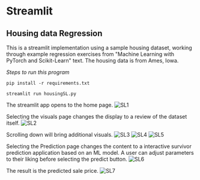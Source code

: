 # Streamlit
## Housing data Regression
This is a streamlit implementation using a sample housing dataset, working through example regression exercises from "Machine Learning with PyTorch and Scikit-Learn" text.
The housing data is from Ames, Iowa.

*Steps to run this program*
```
pip install -r requirements.txt 

streamlit run housingSL.py
```

The streamlit app opens to the home page. 
![SL1](https://github.com/ChadUSF/DSDP/assets/98490531/f625a10c-5d69-4a61-88ed-acfc5c939284)


Selecting the visuals page changes the display to a review of the dataset itself. 
![SL2](https://github.com/ChadUSF/DSDP/assets/98490531/645acae8-d6fb-46dc-9735-f3e7fc6ea241)

Scrolling down will bring additional visuals.
![SL3](https://github.com/ChadUSF/DSDP/assets/98490531/b50698b4-607a-4cdc-9c7e-adaf6b42fcc0)
![SL4](https://github.com/ChadUSF/DSDP/assets/98490531/513359d2-70c4-462c-ac18-6a96036cd40f)
![SL5](https://github.com/ChadUSF/DSDP/assets/98490531/b08c83d9-ba8d-4d78-a57f-b4dc11fe15c4)


Selecting the Prediction page changes the content to a interactive survivor prediction application based on an ML model.
A user can adjust parameters to their liking before selecting the predict button.
![SL6](https://github.com/ChadUSF/DSDP/assets/98490531/f65967e6-8084-454e-a832-8c12fcdadcd8)

The result is the predicted sale price.
![SL7](https://github.com/ChadUSF/DSDP/assets/98490531/69ac8d90-6ce5-4795-95ba-6f9c86e71d80)
